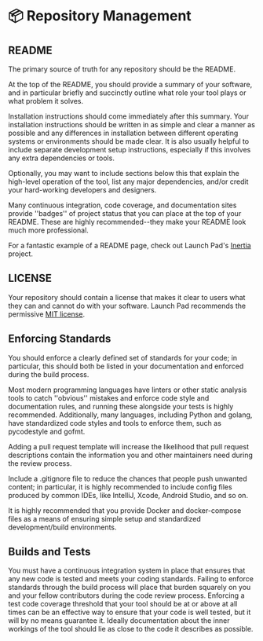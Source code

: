 # 📦 Repository Management

## README
The primary source of truth for any repository should be the README.

At the top of the README, you should provide a summary of your software, and in particular briefly and succinctly outline what role your tool plays or what problem it solves.

Installation instructions should come immediately after this summary.
Your installation instructions should be written in as simple and clear a manner as possible
and any differences in installation between different operating systems or environments should be made clear.
It is also usually helpful to include separate development setup instructions,
especially if this involves any extra dependencies or tools.

Optionally, you may want to include sections below this that explain the high-level operation of the tool, list any major dependencies, and/or credit your hard-working developers and designers.

Many continuous integration, code coverage, and documentation sites provide ''badges'' of project status that you can place at the top of your README.
These are highly recommended--they make your README look much more professional.

For a fantastic example of a README page, check out Launch Pad's [Inertia](https://github.com/ubclaunchpad/inertia) project.

## LICENSE
Your repository should contain a license that makes it clear to users what they can and cannot do with your software.
Launch Pad recommends the permissive [MIT license](https://en.wikipedia.org/wiki/MIT_License).

## Enforcing Standards
You should enforce a clearly defined set of standards for your code;
in particular, this should both be listed in your documentation and enforced during the build process.

Most modern programming languages have linters or other static analysis tools to catch ''obvious'' mistakes and enforce code style and documentation rules,
and running these alongside your tests is highly recommended.
Additionally, many languages, including Python and golang, have standardized code styles and tools to enforce them, such as pycodestyle and gofmt.

Adding a pull request template will increase the likelihood that pull request descriptions contain the information you and other maintainers need during the review process.

Include a .gitignore file to reduce the chances that people push unwanted content;
in particular, it is highly recommended to include config files produced by common IDEs, like IntelliJ, Xcode, Android Studio, and so on.

It is highly recommended that you provide Docker and docker-compose files as a means of ensuring simple setup and standardized development/build environments.

## Builds and Tests
You must have a continuous integration system in place that ensures that any new code is tested and meets your coding standards.
Failing to enforce standards through the build process will place that burden squarely on you and your fellow contributors during the code review process.
Enforcing a test code coverage threshold that your tool should be at or above at all times can be an effective way to ensure that your code is well tested, but it will by no means guarantee it.
Ideally documentation about the inner workings of the tool should lie as close to the code it describes as possible.
